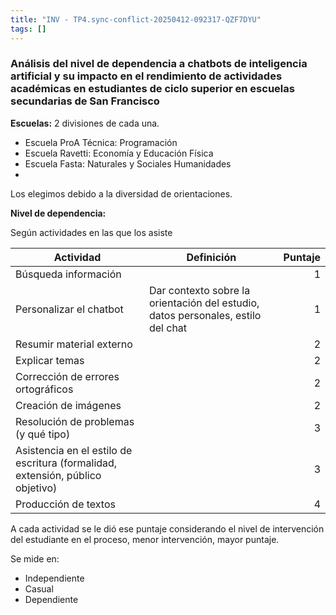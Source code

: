 ```yaml
---
title: "INV - TP4.sync-conflict-20250412-092317-QZF7DYU"
tags: []
---
```

### Análisis del nivel de dependencia a chatbots de inteligencia artificial y su impacto en el rendimiento de actividades académicas en estudiantes de ciclo superior en escuelas secundarias de San Francisco

**Escuelas:** 2 divisiones de cada una.
- Escuela ProA Técnica: Programación
- Escuela Ravetti: Economía y Educación Física
- Escuela Fasta: Naturales y Sociales Humanidades
- <!-- Escuela Pablo Sexto: Economía y Sociales -->

Los elegimos debido a la diversidad de orientaciones.

**Nivel de dependencia:** 

Según actividades en las que los asiste

| Actividad                                                                      | Definición                                                                       | Puntaje |
| ------------------------------------------------------------------------------ | -------------------------------------------------------------------------------- | ------: |
| Búsqueda información                                                           |                                                                                  |       1 |
| Personalizar el chatbot                                                        | Dar contexto sobre la orientación del estudio, datos personales, estilo del chat |       1 |
| Resumir material externo                                                       |                                                                                  |       2 |
| Explicar temas                                                                 |                                                                                  |       2 |
| Corrección de errores ortográficos                                             |                                                                                  |       2 |
| Creación de imágenes                                                           |                                                                                  |       2 |
| Resolución de problemas (y qué tipo)                                           |                                                                                  |       3 |
| Asistencia en el estilo de escritura (formalidad, extensión, público objetivo) |                                                                                  |       3 |
| Producción de textos                                                           |                                                                                  |       4 |
A cada actividad se le dió ese puntaje considerando el nivel de intervención del estudiante en el proceso, menor intervención, mayor puntaje.

Se mide en: 
- Independiente
- Casual
- Dependiente